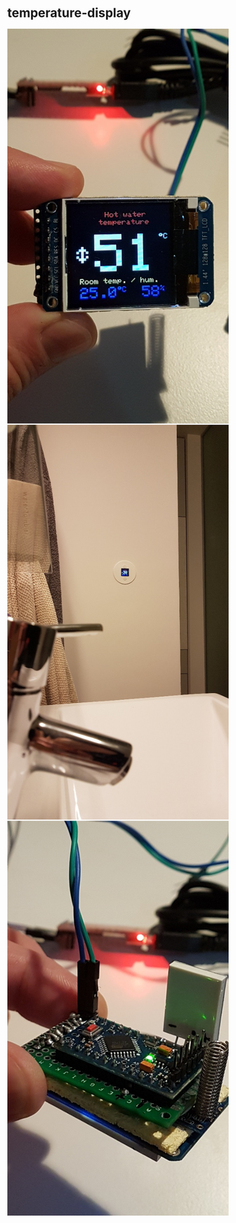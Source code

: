 # temperature-display

![Temperature display](doc/20171120_200206_resized.jpg "Temperature display")
![Application](doc/20171120_205351_resized.jpg "Application")
![Temperature display](doc/20171120_200233_resized.jpg )
